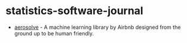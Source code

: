 # statistics-software-journal

* [aerosolve](https://github.com/airbnb/aerosolve) - A machine learning library by Airbnb designed from the ground up to be human friendly.
